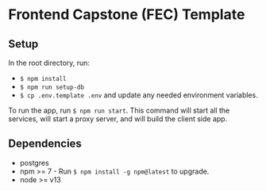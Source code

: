 # Frontend Capstone (FEC) Template

## Setup

In the root directory, run:

- `$ npm install`
- `$ npm run setup-db`
- `$ cp .env.template .env` and update any needed environment variables.

To run the app, run `$ npm run start`. This command will start all the services, will start a proxy server, and will build the client side app.

## Dependencies

- postgres
- npm >= 7 - Run `$ npm install -g npm@latest` to upgrade.
- node >= v13
